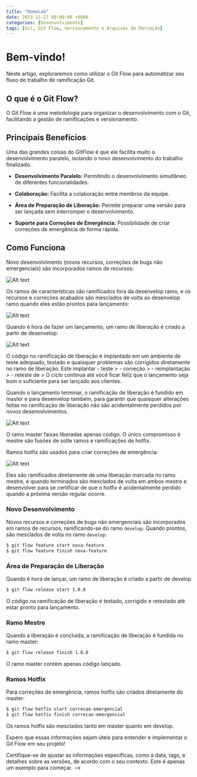 ```yaml
---
title: "HomeLab"
date: 2023-11-27 00:00:00 +0800
categories: [Desenvolvimento]
tags: [Git, Git Flow, Versionamento e Arquivos de Marcação]
---
```


# Bem-vindo!


Neste artigo, exploraremos como utilizar o Git Flow para automatizar seu fluxo de trabalho de ramificação Git.

## O que é o Git Flow?

O Git Flow é uma metodologia para organizar o desenvolvimento com o Git, facilitando a gestão de ramificações e versionamento.

## Principais Benefícios


Uma das grandes coisas do GitFlow é que ele facilita muito o desenvolvimento paralelo, isolando o novo desenvolvimento do trabalho finalizado.

- **Desenvolvimento Paralelo:** Permitindo o desenvolvimento simultâneo de diferentes funcionalidades.
  
- **Colaboração:** Facilita a colaboração entre membros da equipe.

- **Área de Preparação de Liberação:** Permite preparar uma versão para ser lançada sem interromper o desenvolvimento.

- **Suporte para Correções de Emergência:** Possibilidade de criar correções de emergência de forma rápida.

## Como Funciona

Novo desenvolvimento (novos recursos, correções de bugs não emergenciais) são incorporados ramos de recursos:

![Alt text](/assets/img/posts/image.png)

Os ramos de características são ramificados fora da desenvelop ramo, e os recursos e correções acabados são mesclados de volta ao desenvelop ramo quando eles estão prontos para lançamento:

![Alt text](/assets/img/posts/image-1.png)

Quando é hora de fazer um lançamento, um ramo de liberação é criado a partir de desenvelop:

![Alt text](/assets/img/posts/image-2.png)

O código no ramificação de liberação é implantado em um ambiente de teste adequado, testado e quaisquer problemas são corrigidos diretamente no ramo de liberação. Este implantar - teste > - correção > - reimplantação > - reteste de > O ciclo continua até você ficar feliz que o lançamento seja bom o suficiente para ser lançado aos clientes.

Quando o lançamento terminar, o ramificação de liberação é fundido em master e para desenvelop também, para garantir que quaisquer alterações feitas no ramificação de liberação não são acidentalmente perdidos por novos desenvolvimentos.

![Alt text](/assets/img/posts/image-3.png)

O ramo master faixas liberadas apenas código. O único compromisso é mestre são fusões de solte ramos e ramificações de hotfix.

Ramos hotfix são usados para criar correções de emergência:

![Alt text](/assets/img/posts/image-4.png)

Eles são ramificados diretamente de uma liberação marcada no ramo mestre, e quando terminados são mesclados de volta em ambos mestre e desenvolver para se certificar de que o hotfix é acidentalmente perdido quando a próxima versão regular ocorre.

### Novo Desenvolvimento

Novos recursos e correções de bugs não emergenciais são incorporados em ramos de recursos, ramificando-se do ramo `develop`. Quando prontos, são mesclados de volta no ramo `develop`:

```bash
$ git flow feature start nova-feature
$ git flow feature finish nova-feature
```

### Área de Preparação de Liberação

Quando é hora de lançar, um ramo de liberação é criado a partir de develop

```bash
$ git flow release start 1.0.0
```
O código na ramificação de liberação é testado, corrigido e retestado até estar pronto para lançamento.

### Ramo Mestre

Quando a liberação é concluída, a ramificação de liberação é fundida no ramo master:

```bash
$ git flow release finish 1.0.0
```

O ramo master contém apenas código lançado.

### Ramos Hotfix

Para correções de emergência, ramos hotfix são criados diretamente do master:


```bash
$ git flow hotfix start correcao-emergencial
$ git flow hotfix finish correcao-emergencial
```

Os ramos hotfix são mesclados tanto em master quanto em develop.

Espero que essas informações sejam úteis para entender e implementar o Git Flow em seu projeto!


Certifique-se de ajustar as informações específicas, como a data, tags, e detalhes sobre as versões, de acordo com o seu contexto. Este é apenas um exemplo para começar. -->

